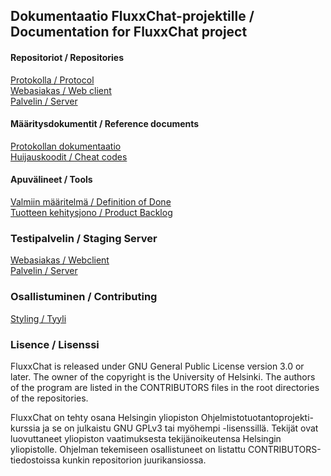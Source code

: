 ﻿## Dokumentaatio FluxxChat-projektille / Documentation for FluxxChat project

#### Repositoriot / Repositories

[Protokolla / Protocol](https://github.com/FluxxChat/FluxxChat-protokolla)  
[Webasiakas / Web client](https://github.com/FluxxChat/FluxxChat-webasiakas)  
[Palvelin / Server](https://github.com/FluxxChat/FluxxChat-palvelin)  

#### Määritysdokumentit / Reference documents

[Protokollan dokumentaatio](https://github.com/FluxxChat/FluxxChat-dokumentaatio/blob/master/protokolla.md)  
[Huijauskoodit / Cheat codes](https://github.com/FluxxChat/FluxxChat-dokumentaatio/blob/master/cheats-huijauskoodit.md)

#### Apuvälineet / Tools

[Valmiin määritelmä / Definition of Done](https://github.com/FluxxChat/FluxxChat-dokumentaatio/blob/master/DOD.md)  
[Tuotteen kehitysjono / Product Backlog](https://trello.com/b/jaB1xwb5/product-backlog)

### Testipalvelin / Staging Server

[Webasiakas / Webclient](https://fluxxchat-webasiakas.herokuapp.com/)  
[Palvelin / Server](https://fluxxchat-palvelin.herokuapp.com/)

### Osallistuminen / Contributing

[Styling / Tyyli](https://github.com/FluxxChat/FluxxChat-dokumentaatio/blob/master/STYLING.md)

### Lisence / Lisenssi

FluxxChat is released under GNU General Public License version 3.0 or later.
The owner of the copyright is the University of Helsinki.
The authors of the program are listed in the CONTRIBUTORS files in the root directories of the repositories.

FluxxChat on tehty osana Helsingin yliopiston Ohjelmistotuotantoprojekti-kurssia ja se on julkaistu GNU GPLv3 tai myöhempi -lisenssillä.
Tekijät ovat luovuttaneet yliopiston vaatimuksesta tekijänoikeutensa Helsingin yliopistolle.
Ohjelman tekemiseen osallistuneet on listattu CONTRIBUTORS-tiedostoissa kunkin repositorion juurikansiossa.